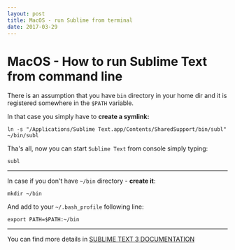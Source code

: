 ```yaml
---
layout: post
title: MacOS - run Sublime from terminal
date: 2017-03-29
---
```


# MacOS - How to run Sublime Text from command line #

There is an assumption that you have `bin` directory in your home dir and it is registered somewhere in the `$PATH` variable.

In that case you simply have to **create a symlink:**

	ln -s "/Applications/Sublime Text.app/Contents/SharedSupport/bin/subl" ~/bin/subl

Tha's all, now you can start `Sublime Text` from console simply typing:

``subl``

* * *

In case if you don't have `~/bin` directory - **create it**:

``mkdir ~/bin``

And add to your `~/.bash_profile` following line:

``export PATH=$PATH:~/bin``

* * *

You can find more details in [SUBLIME TEXT 3 DOCUMENTATION](https://www.sublimetext.com/docs/3/osx_command_line.html "OS X Command Line")